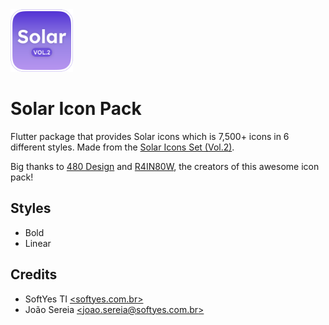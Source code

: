 <img width="100" height="100" src="assets/logo.png" alt="app logo">

# Solar Icon Pack

Flutter package that provides Solar icons which is 7,500+ icons in 6 different styles. Made from the [Solar Icons Set (Vol.2)](https://www.figma.com/community/file/1396367368966571051/solar-icons-set-vol-2).

Big thanks to [480 Design](https://www.figma.com/@480design) and [R4IN80W](https://www.figma.com/@voidrainbow), the creators of this awesome icon pack!

## Styles

* Bold
* Linear

## Credits

* SoftYes TI [\<softyes.com.br\>](https://softyes.com.br)
* João Sereia [\<joao.sereia@softyes.com.br\>](mailto:joao.sereia@softyes.com.br)
